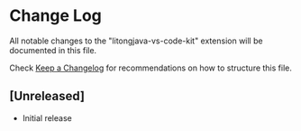 # Change Log

All notable changes to the "litongjava-vs-code-kit" extension will be documented in this file.

Check [Keep a Changelog](http://keepachangelog.com/) for recommendations on how to structure this file.

## [Unreleased]

- Initial release